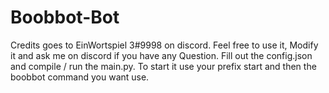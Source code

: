 # Boobbot-Bot
Credits goes to EinWortspiel 3#9998 on discord. Feel free to use it, Modify it and ask me on discord if you have any Question. Fill out the config.json and compile / run the main.py. To start it use your prefix start and then the boobbot command you want use.
